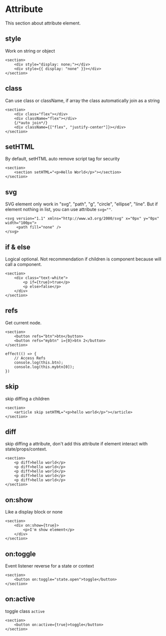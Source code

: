 # Attribute

This section about attribute element.

## style

Work on string or object

```tsx
<section>
	<div style="display: none;"></div>
	<div style={{ display: "none" }}></div>
</section>
```

## class

Can use class or className, if array the class automatically join as a string

```tsx
<section>
	<div class="flex"></div>
	<div className="flex"></div>
	{/*auto join*/}
	<div className={["flex", "justify-center"]}></div>
</section>
```

## setHTML

By default, setHTML auto remove script tag for security

```tsx
<section>
	<section setHTML="<p>Hello World</p>"></section>
</section>
```

## svg

SVG element only work in "svg", "path", "g", "circle", "ellipse", "line". But if element nothing in list, you can use attribute `svg=""`.

```tsx
<svg version="1.1" xmlns="http://www.w3.org/2000/svg" x="0px" y="0px" width="100px">
	 <path fill="none" />
</svg>
```

## if & else

Logical optional. Not recommendation if children is component because will call a component.

```tsx
<section>
	<div class="text-white">
		<p if={true}>true</p>
		<p else>false</p>
	</div>
</section>
```

## refs

Get current node.

```tsx
<section>
	<button refs="btn">btn</button>
	<button refs="mybtn" i={0}>btn 2</button>
</section>

effect(() => {
	// Access Refs
	console.log(this.btn);
	console.log(this.mybtn[0]);
})
```

## skip

skip diffing a children

```tsx
<section>
	<article skip setHTML="<p>hello world</p>"></article>
</section>
```

## diff

skip diffing a attribute, don't add this attribute if element interact with state/props/context.

```tsx
<section>
	<p diff>hello world</p>
	<p diff>hello world</p>
	<p diff>hello world</p>
	<p diff>hello world</p>
	<p diff>hello world</p>
</section>
```

## on:show

Like a display block or none

```tsx
<section>
	<div on:show={true}>
		<p>I'm show element</p>
	</div>
</section>
```

## on:toggle

Event listener reverse for a state or context

```tsx
<section>
	<button on:toggle="state.open">toggle</button>
</section>
```

## on:active

toggle class `active`

```tsx
<section>
	<button on:active={true}>toggle</button>
</section>
```